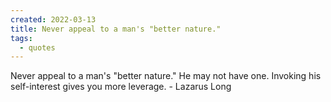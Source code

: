 ```yaml
---
created: 2022-03-13
title: Never appeal to a man's "better nature."
tags:
  - quotes
---
```


Never appeal to a man's "better nature."  He may not have one. Invoking his self-interest gives you more leverage.  - Lazarus Long
